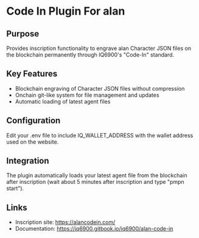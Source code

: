 # Code In Plugin For alan

## Purpose

Provides inscription functionality to engrave alan Character JSON files on the blockchain permanently through IQ6900's "Code-In" standard.

## Key Features

- Blockchain engraving of Character JSON files without compression
- Onchain git-like system for file management and updates
- Automatic loading of latest agent files

## Configuration

Edit your .env file to include IQ_WALLET_ADDRESS with the wallet address used on the website.

## Integration

The plugin automatically loads your latest agent file from the blockchain after inscription (wait about 5 minutes after inscription and type "pmpn start").

## Links

- Inscription site: https://alancodein.com/
- Documentation: https://iq6900.gitbook.io/iq6900/alan-code-in
